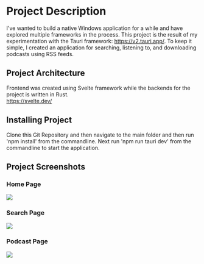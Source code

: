 # Project Description

I've wanted to build a native Windows application for a while and have explored multiple frameworks in the process. This project is the result of my experimentation with the Tauri framework: https://v2.tauri.app/.
To keep it simple, I created an application for searching, listening to, and downloading podcasts using RSS feeds.

## Project Architecture
Frontend was created using Svelte framework while the backends for the project is written in Rust.\
https://svelte.dev/

## Installing Project

Clone this Git Repository and then navigate to the main folder and then run 'npm install' from the commandline. Next run 'npm run tauri dev' from the commandline to start the application.

## Project Screenshots
### Home Page
![](./screenshots/home-page.PNG)
### Search Page
![](./screenshots/search-page.PNG)
### Podcast Page
![](./screenshots/podcast-page.PNG)
